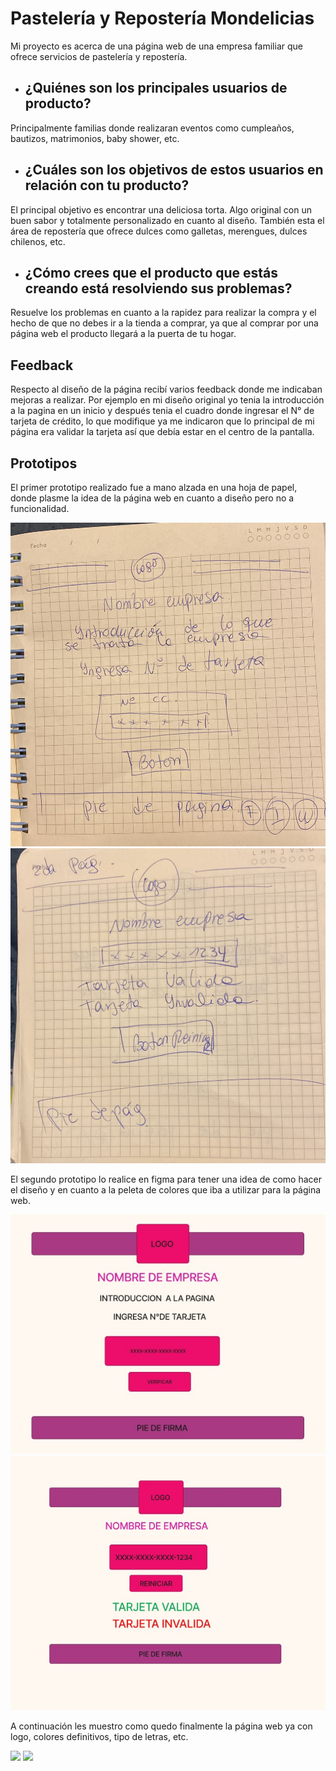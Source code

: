 # Pastelería y Repostería Mondelicias

Mi proyecto es acerca de una página web de una empresa familiar que ofrece servicios de pastelería y repostería.

 - ## ¿Quiénes son los principales usuarios de producto?

Principalmente familias donde realizaran eventos como cumpleaños, bautizos, matrimonios, baby shower, etc. 

- ## ¿Cuáles son los objetivos de estos usuarios en relación con tu producto?

El principal objetivo es encontrar una deliciosa torta. Algo original con un buen sabor y totalmente personalizado en cuanto al diseño. También esta el área de repostería que ofrece dulces como galletas, merengues, dulces chilenos, etc.

- ## ¿Cómo crees que el producto que estás creando está resolviendo sus problemas?

Resuelve los problemas en cuanto a la rapidez para realizar la compra y el hecho de que no debes ir a la tienda a comprar, ya que al comprar por una página web el producto llegará a la puerta de tu hogar.

## Feedback

Respecto al diseño de la página recibí varios feedback donde me indicaban mejoras a realizar. Por ejemplo en mi diseño original yo tenia la introducción a la pagina en un inicio y después tenia el cuadro donde ingresar el N° de tarjeta de crédito, lo que modifique ya me indicaron que lo principal de mi página era validar la tarjeta así que debía estar en el centro de la pantalla.

## Prototipos

El primer prototipo realizado fue a mano alzada en una hoja de papel, donde plasme la idea de la página web en cuanto a diseño pero no a funcionalidad.

![](Readmeimg/protPapUno.jpeg)
![](Readmeimg/protPapDos.jpeg)

El segundo prototipo lo realice en figma para tener una idea de como hacer el diseño y en cuanto a la peleta de colores que iba a utilizar para la página web.

![](Readmeimg/protFigmaUno.jpg)
![](Readmeimg/protFigmaDos.jpg)


A continuación les muestro como quedo finalmente la página web ya con logo, colores definitivos, tipo de letras, etc.

![](Readmeimg/p%C3%A1g%20final.jpg)
![](Readmeimg/p%C3%A1g%20final%20dos.jpg)